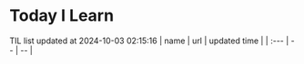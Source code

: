 # Today I Learn 
TIL list updated at 2024-10-03 02:15:16
| name | url | updated time |
| :--- | -- | -- |
